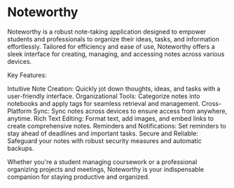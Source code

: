 # Noteworthy
Noteworthy is a robust note-taking application designed to empower students and professionals to organize their ideas, tasks, and information effortlessly. Tailored for efficiency and ease of use, Noteworthy offers a sleek interface for creating, managing, and accessing notes across various devices.

Key Features:

Intuitive Note Creation: Quickly jot down thoughts, ideas, and tasks with a user-friendly interface.
Organizational Tools: Categorize notes into notebooks and apply tags for seamless retrieval and management.
Cross-Platform Sync: Sync notes across devices to ensure access from anywhere, anytime.
Rich Text Editing: Format text, add images, and embed links to create comprehensive notes.
Reminders and Notifications: Set reminders to stay ahead of deadlines and important tasks.
Secure and Reliable: Safeguard your notes with robust security measures and automatic backups.

Whether you're a student managing coursework or a professional organizing projects and meetings, Noteworthy is your indispensable companion for staying productive and organized.

